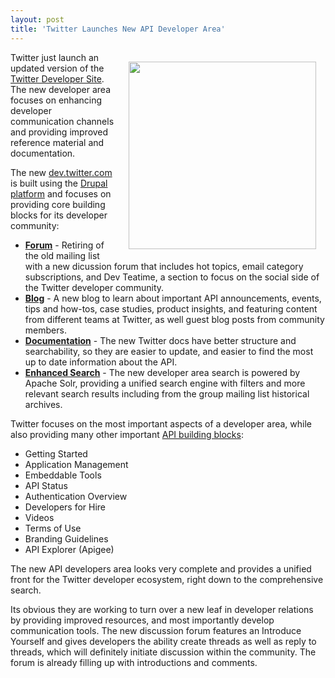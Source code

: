 ```yaml
---
layout: post
title: 'Twitter Launches New API Developer Area'
---
```

<a title="dev.twitter.com" href="https://dev.twitter.com/"><img style="padding: 15px;" src="http://kinlane-productions.s3.amazonaws.com/api-evangelist/twitter/New-Twitter-Developer-Area.png" alt="" width="300" align="right" /></a>Twitter just launch an updated version of the <a title="Twitter Developer Site" href="https://dev.twitter.com/">Twitter Developer Site</a>. The new developer area focuses on enhancing developer communication channels and providing improved reference material and documentation.<p></p>
The new <a title="dev.twitter.com" href="https://dev.twitter.com/">dev.twitter.com</a> is built using the <a title="Drupal Platform" href="http://www.drupal.org">Drupal platform</a> and focuses on providing core building blocks for its developer community:
<ul class="mainlist">
	<li><strong><a title="Twitter Discussion Forum" href="https://dev.twitter.com/discussions">Forum</a></strong> - Retiring of the old mailing list with a new dicussion forum that includes hot topics, email category subscriptions, and Dev Teatime, a section to focus on the social side of the Twitter developer community.</li>
	<li><strong><a title="Twitter Blog" href="https://dev.twitter.com/blog">Blog</a></strong> - A new blog to learn about important API announcements, events, tips and how-tos, case studies, product insights, and featuring content from different teams at Twitter, as well guest blog posts from community members.</li>
	<li><strong><a title="Twitter Documentation" href="https://dev.twitter.com/docs">Documentation</a></strong> - The new Twitter docs have better structure and searchability, so they are easier to update, and easier to find the most up to date information about the API.</li>
	<li><strong><a title="Twitter Search" href="https://dev.twitter.com/search/apachesolr_search/Search">Enhanced Search</a></strong> - The new developer area search is powered by Apache Solr, providing a unified search engine with filters and more relevant search results including from the group mailing list historical archives.</li>
</ul>
Twitter focuses on the most important aspects of a developer area, while also providing many other important <a title="API Building Blocks" href="http://www.apievangelist.com/ecosystem-building-blocks.php">API building blocks</a>:
<ul class="mainlist">
	<li>Getting Started</li>
	<li>Application Management</li>
	<li>Embeddable Tools</li>
	<li>API Status</li>
	<li>Authentication Overview</li>
	<li>Developers for Hire</li>
	<li>Videos</li>
	<li>Terms of Use</li>
	<li>Branding Guidelines</li>
	<li>API Explorer (Apigee)</li>
</ul>
The new API developers area looks very complete and provides a unified front for the Twitter developer ecosystem, right down to the comprehensive search.<p></p>
Its obvious they are working to turn over a new leaf in developer relations by providing improved resources, and most importantly develop communication tools. The new discussion forum features an Introduce Yourself and gives developers the ability create threads as well as reply to threads, which will definitely initiate discussion within the community. The forum is already filling up with introductions and comments.
